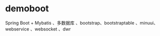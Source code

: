 # demoboot
Spring Boot + Mybatis 、多数据库 、bootstrap、bootstraptable 、minuui、webservice 、websocket 、dwr 
